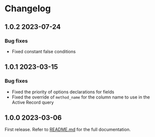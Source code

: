 # Changelog

<!--[//]: # (
## <Release number> <Date YYYY-MM-DD>
### Breaking changes
### Deprecations
### New features
### Bug fixes
)-->

## 1.0.2 2023-07-24

### Bug fixes

- Fixed constant false conditions

## 1.0.1 2023-03-15

### Bug fixes

- Fixed the priority of options declarations for fields
- Fixed the override of `method_name` for the column name to use in the Active Record query

## 1.0.0 2023-03-06

First release. Refer to [README.md](README.md) for the full documentation.
